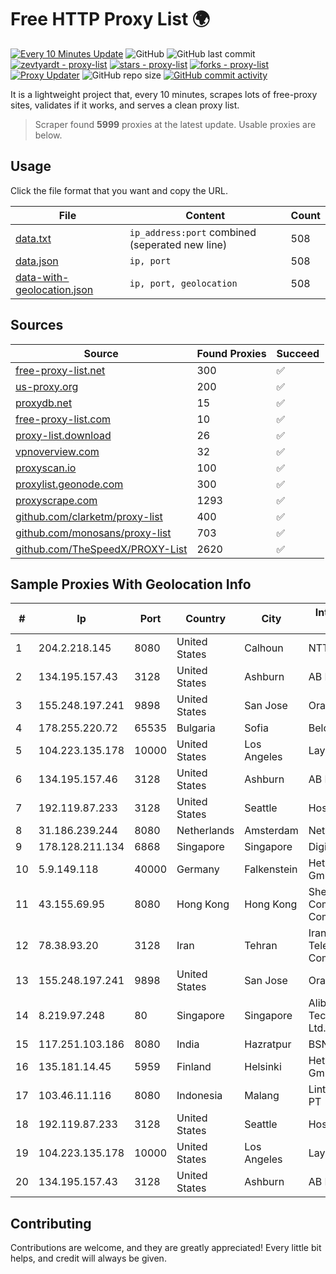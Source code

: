 
# Free HTTP Proxy List 🌍

[![Every 10 Minutes Update](https://github.com/mertguvencli/http-proxy-list/actions/workflows/main.yml/badge.svg?branch=main)](https://github.com/mertguvencli/http-proxy-list/actions/workflows/main.yml)
![GitHub](https://img.shields.io/github/license/mertguvencli/http-proxy-list)
![GitHub last commit](https://img.shields.io/github/last-commit/mertguvencli/http-proxy-list)
[![zevtyardt - proxy-list](https://img.shields.io/static/v1?label=zevtyardt&message=proxy-list&color=blue&logo=github)](https://github.com/zevtyardt/proxy-list "Go to GitHub repo")
[![stars - proxy-list](https://img.shields.io/github/stars/zevtyardt/proxy-list?style=social)](https://github.com/zevtyardt/proxy-list)
[![forks - proxy-list](https://img.shields.io/github/forks/zevtyardt/proxy-list?style=social)](https://github.com/zevtyardt/proxy-list)
[![Proxy Updater](https://github.com/zevtyardt/proxy-list/workflows/Proxy%20Updater/badge.svg)](https://github.com/zevtyardt/proxy-list/actions?query=workflow:"Proxy+Updater")
![GitHub repo size](https://img.shields.io/github/repo-size/zevtyardt/proxy-list)
[![GitHub commit activity](https://img.shields.io/github/commit-activity/m/zevtyardt/proxy-list?logo=commits)](https://github.com/zevtyardt/proxy-list/commits/main)

It is a lightweight project that, every 10 minutes, scrapes lots of free-proxy sites, validates if it works, and serves a clean proxy list.

> Scraper found **5999** proxies at the latest update. Usable proxies are below.

## Usage

Click the file format that you want and copy the URL.

|File|Content|Count|
|----|-------|-----|
|[data.txt](https://raw.githubusercontent.com/mertguvencli/http-proxy-list/main/proxy-list/data.txt)|`ip_address:port` combined (seperated new line)|508|
|[data.json](https://raw.githubusercontent.com/mertguvencli/http-proxy-list/main/proxy-list/data.json)|`ip, port`|508|
|[data-with-geolocation.json](https://raw.githubusercontent.com/mertguvencli/http-proxy-list/main/proxy-list/data-with-geolocation.json)|`ip, port, geolocation`|508|

## Sources

|Source|Found Proxies|Succeed|
|------|-------------|-------|
|[free-proxy-list.net](https://free-proxy-list.net)|300|✅|
|[us-proxy.org](https://www.us-proxy.org)|200|✅|
|[proxydb.net](http://proxydb.net)|15|✅|
|[free-proxy-list.com](https://free-proxy-list.com/?page=&port=&type%5B%5D=http&type%5B%5D=https&up_time=0&search=Search)|10|✅|
|[proxy-list.download](https://www.proxy-list.download/HTTP)|26|✅|
|[vpnoverview.com](https://vpnoverview.com/privacy/anonymous-browsing/free-proxy-servers)|32|✅|
|[proxyscan.io](https://www.proxyscan.io)|100|✅|
|[proxylist.geonode.com](https://proxylist.geonode.com/api/proxy-list?limit=300&page=1&sort_by=lastChecked&sort_type=desc&protocols=http,https)|300|✅|
|[proxyscrape.com](https://api.proxyscrape.com/v2/?request=displayproxies&protocol=http&timeout=10000&country=all&ssl=all&anonymity=all)|1293|✅|
|[github.com/clarketm/proxy-list](https://raw.githubusercontent.com/clarketm/proxy-list/master/proxy-list-raw.txt)|400|✅|
|[github.com/monosans/proxy-list](https://raw.githubusercontent.com/monosans/proxy-list/main/proxies/http.txt)|703|✅|
|[github.com/TheSpeedX/PROXY-List](https://raw.githubusercontent.com/TheSpeedX/PROXY-List/master/http.txt)|2620|✅|


## Sample Proxies With Geolocation Info

|#|Ip|Port|Country|City|Internet Service Provider|
|-|--|----|-------|----|-------------------------|
|1|204.2.218.145|8080|United States|Calhoun|NTT America, Inc.|
|2|134.195.157.43|3128|United States|Ashburn|AB E-Commerce|
|3|155.248.197.241|9898|United States|San Jose|Oracle Corporation|
|4|178.255.220.72|65535|Bulgaria|Sofia|Belcloud LTD|
|5|104.223.135.178|10000|United States|Los Angeles|LayerHost|
|6|134.195.157.46|3128|United States|Ashburn|AB E-Commerce|
|7|192.119.87.233|3128|United States|Seattle|Hostwinds LLC.|
|8|31.186.239.244|8080|Netherlands|Amsterdam|NetSkope Inc|
|9|178.128.211.134|6868|Singapore|Singapore|DigitalOcean, LLC|
|10|5.9.149.118|40000|Germany|Falkenstein|Hetzner Online GmbH|
|11|43.155.69.95|8080|Hong Kong|Hong Kong|Shenzhen Tencent Computer Systems Company Limited|
|12|78.38.93.20|3128|Iran|Tehran|Iran Telecommunication Company PJS|
|13|155.248.197.241|9898|United States|San Jose|Oracle Corporation|
|14|8.219.97.248|80|Singapore|Singapore|Alibaba (US) Technology Co., Ltd.|
|15|117.251.103.186|8080|India|Hazratpur|BSNL Internet|
|16|135.181.14.45|5959|Finland|Helsinki|Hetzner Online GmbH|
|17|103.46.11.116|8080|Indonesia|Malang|Lintas Data Prima, PT|
|18|192.119.87.233|3128|United States|Seattle|Hostwinds LLC.|
|19|104.223.135.178|10000|United States|Los Angeles|LayerHost|
|20|134.195.157.43|3128|United States|Ashburn|AB E-Commerce|



## Contributing

Contributions are welcome, and they are greatly appreciated! Every
little bit helps, and credit will always be given.

